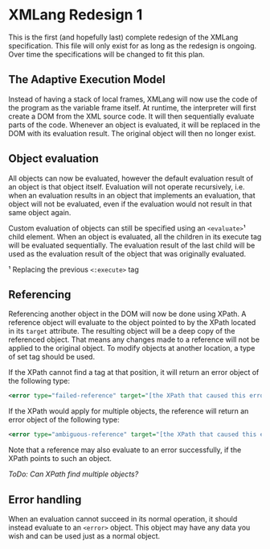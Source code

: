 # XMLang Redesign 1
This is the first (and hopefully last) complete redesign of the XMLang specification. This file will only exist for as long as the redesign is ongoing. Over time the specifications will be changed to fit this plan.

## The Adaptive Execution Model
Instead of having a stack of local frames, XMLang will now use the code of the program as the variable frame itself.  At runtime, the interpreter will first create a DOM from the XML source code. It will then sequentially evaluate parts of the code. Whenever an object is evaluated, it will be replaced in the DOM with its evaluation result. The original object will then no longer exist.

## Object evaluation
All objects can now be evaluated, however the default evaluation result of an object is that object itself. Evaluation will not operate recursively, i.e. when an evaluation results in an object that implements an evaluation, that object will not be evaluated, even if the evaluation would not result in that same object again.

Custom evaluation of objects can still be specified using an `<evaluate>`¹ child element. When an object is evaluated, all the children in its execute tag will be evaluated sequentially. The evaluation result of the last child will be used as the evaluation result of the object that was originally evaluated.

¹ Replacing the previous `<:execute>` tag

## Referencing
Referencing another object in the DOM will now be done using XPath. A reference object will evaluate to the object pointed to by the XPath located in its `target` attribute. 
The resulting object will be a deep copy of the referenced object. That means any changes made to a reference will not be applied to the original object. To modify objects at another location, a type of set tag should be used.

If the XPath cannot find a tag at that position, it will return an error object of the following type:
```xml
<error type="failed-reference" target="[the XPath that caused this error]" />
```

If the XPath would apply for multiple objects, the reference will return an error object of the following type:
```xml
<error type="ambiguous-reference" target="[the XPath that caused this error]" matches=[the number of objects that matched]/>
```

Note that a reference may also evaluate to an error successfully, if the XPath points to such an object.

_ToDo: Can XPath find multiple objects?_

## Error handling
When an evaluation cannot succeed in its normal operation, it should instead evaluate to an `<error>` object. This object may have any data you wish and can be used just as a normal object.